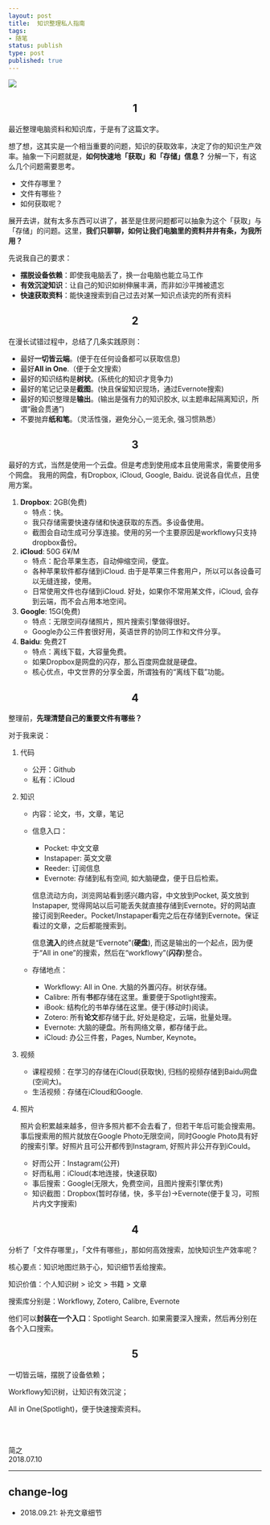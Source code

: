 ```yaml
--- 
layout: post
title:  知识整理私人指南
tags: 
- 随笔
status: publish
type: post
published: true
---
```


![](https://i.imgur.com/vHmv1OE.png)

## <center>1</center>
	
最近整理电脑资料和知识库，于是有了这篇文字。
	
想了想，这其实是一个相当重要的问题，知识的获取效率，决定了你的知识生产效率。抽象一下问题就是，**如何快速地「获取」和「存储」信息？** 分解一下，有这么几个问题需要思考。
	
* 文件存哪里？
* 文件有哪些？
* 如何获取呢？
	
展开去讲，就有太多东西可以讲了，甚至是住房问题都可以抽象为这个「获取」与「存储」的问题。这里，**我们只聊聊，如何让我们电脑里的资料井井有条，为我所用？**
	
先说我自己的要求：
	
* **摆脱设备依赖**：即使我电脑丢了，换一台电脑也能立马工作
* **有效沉淀知识**：让自己的知识如树伸展丰满，而非如沙平摊被遗忘
* **快速获取资料**：能快速搜索到自己过去对某一知识点读完的所有资料
	
## <center>2</center>

	
在漫长试错过程中，总结了几条实践原则：
	
* 最好**一切皆云端**。(便于在任何设备都可以获取信息)
* 最好**All in One**.（便于全文搜索）
* 最好的知识结构是**树状**。(系统化的知识才竞争力)
* 最好的笔记记录是**截图**。(快且保留知识现场，通过Evernote搜索)
* 最好的知识整理是**输出**。(输出是强有力的知识胶水, 以主题串起隔离知识，所谓“融会贯通”)
* 不要抛弃**纸和笔**。（灵活性强，避免分心,一览无余, 强习惯熟悉）
	
## <center>3</center>

	
最好的方式，当然是使用一个云盘。但是考虑到使用成本且使用需求，需要使用多个网盘。
我用的网盘，有Dropbox, iCloud, Google, Baidu. 说说各自优点，且使用方案。

1. **Dropbox**: 2GB(免费)
	* 特点：快。
	* 我只存储需要快速存储和快速获取的东西。多设备使用。
	* 截图会自动生成可分享连接。使用的另一个主要原因是workflowy只支持dropbox备份。
2. **iCloud**: 50G 6¥/M
	* 特点：配合苹果生态，自动伸缩空间，便宜。
	* 各种苹果软件都存储到iCloud. 由于是苹果三件套用户，所以可以各设备可以无缝连接，使用。
	* 日常使用文件也存储到iCloud. 好处，如果你不常用某文件，iCloud, 会存到云端，而不会占用本地空间。
3. **Google**: 15G(免费)
	* 特点：无限空间存储照片，照片搜索引擎做得很好。
	* Google办公三件套很好用，英语世界的协同工作和文件分享。
4. **Baidu**: 免费2T
	* 特点：离线下载，大容量免费。
	* 如果Dropbox是网盘的闪存，那么百度网盘就是硬盘。
	* 核心优点，中文世界的分享全面，所谓独有的“离线下载”功能。


## <center>4</center>

	
整理前，**先理清楚自己的重要文件有哪些？**

对于我来说：

1. 代码
	* 公开：Github
	* 私有：iCloud
2. 知识
	* 内容：论文，书，文章，笔记
	* 信息入口：
		* Pocket: 中文文章
		* Instapaper: 英文文章
		* Reeder: 订阅信息
		* Evernote: 存储到私有空间, 如大脑硬盘，便于日后检索。
		
		
		信息流动方向，浏览网站看到感兴趣内容，中文放到Pocket, 英文放到Instapaper, 觉得网站以后可能丢失就直接存储到Evernote。好的网站直接订阅到Reeder。Pocket/Instapaper看完之后在存储到Evernote。保证看过的文章，之后都能搜索到。
		
		信息**流入**的终点就是“Evernote”(**硬盘**), 而这是输出的一个起点，因为便于“All in one”的搜索，然后在“workflowy”(**闪存**)整合。
	* 存储地点：
		* Workflowy: All in One. 大脑的外置闪存。树状存储。
		* Calibre: 所有**书**都存储在这里。重要便于Spotlight搜索。
		* iBook: 结构化的书单存储在这里。便于(移动时)阅读。
		* Zotero: 所有**论文**都存储于此, 好处是稳定，云端，批量处理。
		* Evernote: 大脑的硬盘。所有网络文章，都存储于此。
		* iCloud: 办公三件套，Pages, Number, Keynote。 
3. 视频
	* 课程视频：在学习的存储在iCloud(获取快), 归档的视频存储到Baidu网盘(空间大)。
	* 生活视频：存储在iCloud和Google. 
4. 照片
	 
	 照片会积累越来越多，但许多照片都不会去看了，但若干年后可能会搜索用。事后搜索用的照片就放在Google Photo无限空间，同时Google Photo具有好的搜索引擎。好照片且可公开都传到Instagram, 好照片非公开存到iCould。
	* 好而公开：Instagram(公开)
	* 好而私用：iCloud(本地连接，快速获取)
	* 事后搜索：Google(无限大，免费空间，且图片搜索引擎优秀)
	* 知识截图：Dropbox(暂时存储，快，多平台)→Evernote(便于复习，可照片内文字搜索)
	
## <center>4</center>

	
分析了「文件存哪里」，「文件有哪些」，那如何高效搜索，加快知识生产效率呢？

核心要点：知识地图烂熟于心，知识细节丢给搜索。

知识价值：个人知识树 > 论文 > 书籍 > 文章 

搜索库分别是：Workflowy, Zotero, Calibre, Evernote 

他们可以**封装在一个入口**：Spotlight Search. 如果需要深入搜索，然后再分别在各个入口搜索。
	
## <center>5</center>

	
一切皆云端，摆脱了设备依赖；

Workflowy知识树，让知识有效沉淀；

All in One(Spotlight)，便于快速搜索资料。
	


<br>
<br>

简之           
2018.07.10  


------
## change-log
- 2018.09.21: 补充文章细节